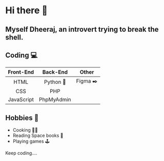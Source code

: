 # Hi there 👋 
## Myself Dheeraj, an introvert trying to break the shell.





## Coding 	:computer:
| Front-End | Back-End |Other |
|     :---: |         :---: |         :---: |
|   HTML    | Python  :snake:   | Figma :black_nib:  |
| CSS        | PHP      |
| JavaScript   |PhpMyAdmin        |

## Hobbies 	:adult:
* Cooking :cook:
* Reading Space books :green_book:
* Playing games 	:joystick:



Keep coding....
